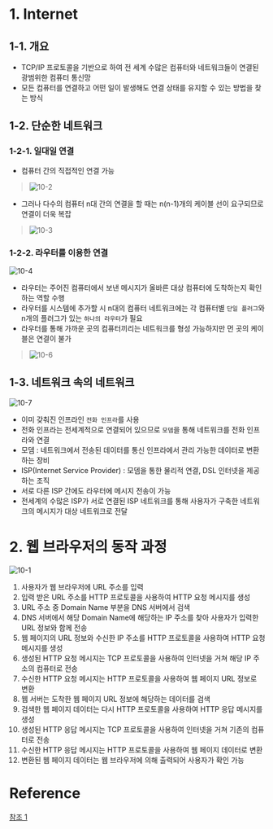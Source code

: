 # 1. Internet
## 1-1. 개요
- TCP/IP 프로토콜을 기반으로 하여 전 세계 수많은 컴퓨터와 네트워크들이 연결된 광범위한 컴퓨터 통신망
- 모든 컴퓨터를 연결하고 어떤 일이 발생해도 연결 상태를 유지할 수 있는 방법을 찾는 방식

## 1-2. 단순한 네트워크
### 1-2-1. 일대일 연결
- 컴퓨터 간의 직접적인 연결 가능
> ![10-2](https://user-images.githubusercontent.com/48504392/128665353-8820ddf8-10ba-4ec5-9537-57fbe6fd8849.png)  
- 그러나 다수의 컴퓨터 n대 간의 연결을 할 때는 n(n-1)개의 케이블 선이 요구되므로 연결이 더욱 복잡
> ![10-3](https://user-images.githubusercontent.com/48504392/128665354-e074b618-ecd7-45c9-8aa4-08953afb80da.png)  

### 1-2-2. 라우터를 이용한 연결
![10-4](https://user-images.githubusercontent.com/48504392/128665355-4a3a7c2c-630f-4a85-9064-6eb95466a8b2.png)
- 라우터는 주어진 컴퓨터에서 보낸 메시지가 올바른 대상 컴퓨터에 도착하는지 확인하는 역할 수행
- 라우터를 시스템에 추가할 시 n대의 컴퓨터 네트워크에는 각 컴퓨터별 `단일 플러그`와 n개의 플러그가 있는 `하나의 라우터`가 필요
- 라우터를 통해 가까운 곳의 컴퓨터끼리는 네트워크를 형성 가능하지만 먼 곳의 케이블은 연결이 불가
> ![10-6](https://user-images.githubusercontent.com/48504392/128665357-83f90def-5a36-4567-8a54-855272266f09.png)  

## 1-3. 네트워크 속의 네트워크
![10-7](https://user-images.githubusercontent.com/48504392/128665358-3768103a-0664-43e9-8a2a-e81196edef7c.png)
- 이미 갖춰진 인프라인 `전화 인프라`를 사용
- 전화 인프라는 전세계적으로 연결되어 있으므로 `모뎀`을 통해 네트워크를 전화 인프라와 연결
- 모뎀 : 네트워크에서 전송된 데이터를 통신 인프라에서 관리 가능한 데이터로 변환하는 장비
- ISP(Internet Service Provider) : 모뎀을 통한 물리적 연결, DSL 인터넷을 제공하는 조직
- 서로 다른 ISP 간에도 라우터에 메시지 전송이 가능
- 전세계의 수많은 ISP가 서로 연결된 ISP 네트워크를 통해 사용자가 구축한 네트워크의 메시지가 대상 네트워크로 전달

# 
# 2. 웹 브라우저의 동작 과정
![10-1](https://user-images.githubusercontent.com/48504392/128648247-b77bb65c-3ba4-42d0-b561-47ff80d9e75f.png)  
01. 사용자가 웹 브라우저에 URL 주소를 입력
02. 입력 받은 URL 주소를 HTTP 프로토콜을 사용하여 HTTP 요청 메시지를 생성
03. URL 주소 중 Domain Name 부분을 DNS 서버에서 검색
04. DNS 서버에서 해당 Domain Name에 해당하는 IP 주소를 찾아 사용자가 입력한 URL 정보와 함께 전송
05. 웹 페이지의 URL 정보와 수신한 IP 주소를 HTTP 프로토콜을 사용하여 HTTP 요청 메시지를 생성
06. 생성된 HTTP 요청 메시지는 TCP 프로토콜을 사용하여 인터넷을 거쳐 해당 IP 주소의 컴퓨터로 전송
07. 수신한 HTTP 요청 메시지는 HTTP 프로토콜을 사용하여 웹 페이지 URL 정보로 변환
08. 웹 서버는 도착한 웹 페이지 URL 정보에 해당하는 데이터를 검색
09. 검색한 웹 페이지 데이터는 다시 HTTP 프로토콜을 사용하여 HTTP 응답 메시지를 생성
10. 생성된 HTTP 응답 메시지는 TCP 프로토콜을 사용하여 인터넷을 거쳐 기존의 컴퓨터로 전송
11. 수신한 HTTP 응답 메시지는 HTTP 프로토콜을 사용하여 웹 페이지 데이터로 변환
12. 변환된 웹 페이지 데이터는 웹 브라우저에 의해 출력되어 사용자가 확인 가능

#
# Reference
[참조 1](https://developer.mozilla.org/ko/docs/Learn/Common_questions/How_does_the_Internet_work)  